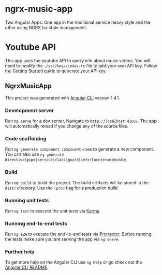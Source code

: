 # ngrx-music-app
Two Angular Apps. One app in the traditional service heavy style and the other using NGRX for state management.

# Youtube API
This app uses the youtube API to query info about music videos. You will need to modify the `./src/keys/index.ts` file to add your own API key. Follow the [Getting Started](https://developers.google.com/youtube/v3/guides/auth/client-side-web-apps#prerequisites) guide to generate your API key.

## NgrxMusicApp

This project was generated with [Angular CLI](https://github.com/angular/angular-cli) version 1.4.1.

### Development server

Run `ng serve` for a dev server. Navigate to `http://localhost:4200/`. The app will automatically reload if you change any of the source files.

### Code scaffolding

Run `ng generate component component-name` to generate a new component. You can also use `ng generate directive|pipe|service|class|guard|interface|enum|module`.

### Build

Run `ng build` to build the project. The build artifacts will be stored in the `dist/` directory. Use the `-prod` flag for a production build.

### Running unit tests

Run `ng test` to execute the unit tests via [Karma](https://karma-runner.github.io).

### Running end-to-end tests

Run `ng e2e` to execute the end-to-end tests via [Protractor](http://www.protractortest.org/).
Before running the tests make sure you are serving the app via `ng serve`.

### Further help

To get more help on the Angular CLI use `ng help` or go check out the [Angular CLI README](https://github.com/angular/angular-cli/blob/master/README.md).
